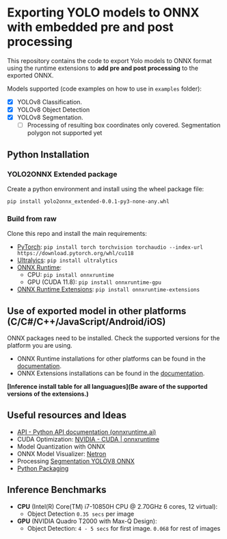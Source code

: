 # Exporting YOLO models to ONNX with embedded pre and post processing

This repository contains the code to export Yolo models to ONNX format using the runtime extensions to **add pre and post processing** to the exported ONNX.

Models supported (code examples on how to use in `examples` folder):

* [X] YOLOv8 Classification.
* [X] YOLOv8 Object Detection
* [X] YOLOv8 Segmentation.
  * [ ] Processing of resulting box coordinates only covered. Segmentation polygon not supported yet

## Python Installation

### YOLO2ONNX Extended package

Create a python environment and install using the wheel package file:

```
pip install yolo2onnx_extended-0.0.1-py3-none-any.whl
```

### Build from raw

Clone this repo and install the main requirements:

* [PyTorch](https://pytorch.org/get-started/locally/): `pip install torch torchvision torchaudio --index-url https://download.pytorch.org/whl/cu118`
* [Ultralyics](https://docs.ultralytics.com/quickstart/): `pip install ultralytics`
* [ONNX Runtime](https://onnxruntime.ai/docs/install/):
  * CPU: `pip install onnxruntime`
  * GPU (CUDA 11.8): `pip install onnxruntime-gpu`
* [ONNX Runtime Extensions](https://pytorch.org/get-started/locally/): `pip install onnxruntime-extensions`

## Use of exported model in other platforms (C/C#/C++/JavaScript/Android/iOS)

ONNX packages need to be installed. Check the supported versions for the platform you are using.

* ONNX Runtime installations for other platforms can be found in the [documentation](https://onnxruntime.ai/docs/install/).
* ONNX Extensions installations can be found in the [documentation](https://pytorch.org/get-started/locally/).

**[Inference install table for all languagues](Be aware of the supported versions of the extensions.)**

## Useful resources and Ideas

* [API - Python API documentation (onnxruntime.ai)](https://onnxruntime.ai/docs/api/python/api_summary.html)
* CUDA Optimization: [NVIDIA - CUDA | onnxruntime](https://onnxruntime.ai/docs/execution-providers/CUDA-ExecutionProvider.html)
* Model Quantization with ONNX
* ONNX Model Visualizer: [Netron](https://netron.app/)
* Processing [Segmentation YOLOV8 ONNX](https://github.com/ibaiGorordo/ONNX-YOLOv8-Instance-Segmentation/)
* [Python Packaging](https://packaging.python.org/en/latest/tutorials/packaging-projects/)

## Inference Benchmarks

* **CPU** (Intel(R) Core(TM) i7-10850H CPU @ 2.70GHz  6 cores, 12 virtual):
  * Object Detection `0.35 secs` per image
* **GPU** (NVIDIA Quadro T2000 with Max-Q Design):
  * Object Detection:  `4 - 5 secs` for first image. `0.068` for rest of images
